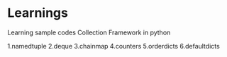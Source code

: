 # Learnings
Learning sample codes
Collection Framework in python

  1.namedtuple
  2.deque
  3.chainmap
  4.counters
  5.orderdicts
  6.defaultdicts
  
